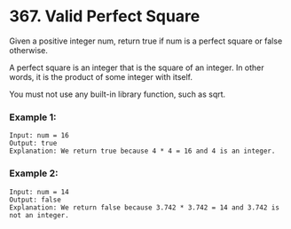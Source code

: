 # 367. Valid Perfect Square

Given a positive integer num, return true if num is a perfect square or false otherwise.

A perfect square is an integer that is the square of an integer. In other words, it is the product of some integer with itself.

You must not use any built-in library function, such as sqrt.

### Example 1:

```
Input: num = 16
Output: true
Explanation: We return true because 4 * 4 = 16 and 4 is an integer.
```

### Example 2:

```
Input: num = 14
Output: false
Explanation: We return false because 3.742 * 3.742 = 14 and 3.742 is not an integer.
```
